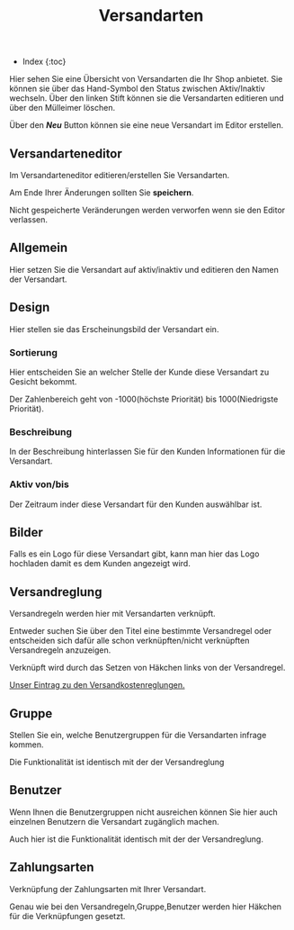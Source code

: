 ﻿---
layout: post
title: Versandarten
tags: versand_zahlung
permalink: /versand-zahlung/:title
---


+ Index
{:toc}


Hier sehen Sie eine Übersicht von Versandarten die Ihr Shop anbietet.
Sie können sie über das Hand-Symbol den Status zwischen Aktiv/Inaktiv wechseln.
Über den linken Stift können sie die Versandarten editieren und über den Mülleimer löschen.


Über den ***Neu*** Button können sie eine neue Versandart im Editor erstellen.


## Versandarteneditor


Im Versandarteneditor editieren/erstellen Sie Versandarten.


Am Ende Ihrer Änderungen sollten Sie **speichern**.


Nicht gespeicherte Veränderungen werden verworfen wenn sie den Editor verlassen.


## Allgemein


Hier setzen Sie die Versandart auf aktiv/inaktiv und editieren den Namen der Versandart.


## Design 


Hier stellen sie das Erscheinungsbild der Versandart ein.


### Sortierung 


Hier entscheiden Sie an welcher Stelle der Kunde diese Versandart zu Gesicht bekommt.


Der Zahlenbereich geht von -1000(höchste Priorität) bis 1000(Niedrigste Priorität). 


### Beschreibung


In der Beschreibung hinterlassen Sie für den Kunden Informationen für die Versandart.


### Aktiv von/bis


Der Zeitraum inder diese Versandart für den Kunden auswählbar ist.


## Bilder 


Falls es ein Logo für diese Versandart gibt, kann man hier das Logo hochladen damit es dem Kunden angezeigt wird.


## Versandreglung


Versandregeln werden hier mit Versandarten verknüpft.


Entweder suchen Sie über den Titel eine bestimmte Versandregel oder entscheiden sich dafür alle schon verknüpften/nicht verknüpften Versandregeln anzuzeigen.  


Verknüpft wird durch das Setzen von Häkchen links von der Versandregel. 


[Unser Eintrag zu den Versandkostenreglungen.][versandkostenreglungen]


## Gruppe


Stellen Sie ein, welche Benutzergruppen für die Versandarten infrage kommen.


Die Funktionalität ist identisch mit der der Versandreglung


## Benutzer 


Wenn Ihnen die Benutzergruppen nicht ausreichen können Sie hier auch einzelnen Benutzern die Versandart zugänglich machen. 


Auch hier ist die Funktionalität identisch mit der der Versandreglung.


## Zahlungsarten


Verknüpfung der Zahlungsarten mit Ihrer Versandart.


Genau wie bei den Versandregeln,Gruppe,Benutzer werden hier Häkchen für die Verknüpfungen gesetzt. 




[versandkostenreglungen]: /wiki/versand-zahlung/versandkostenreglung